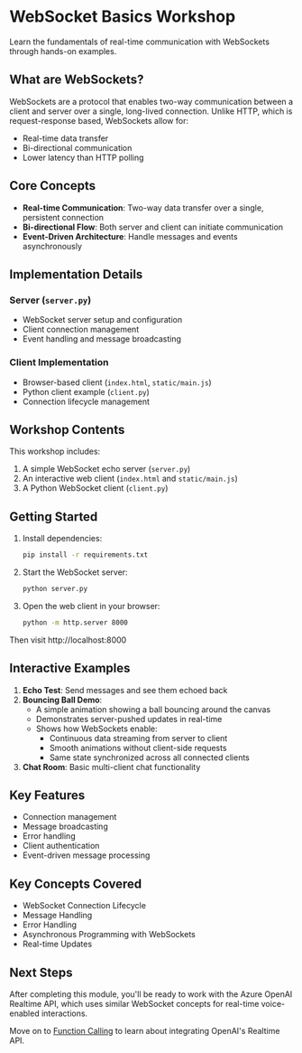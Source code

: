 # WebSocket Basics Workshop

Learn the fundamentals of real-time communication with WebSockets through hands-on examples.

## What are WebSockets?

WebSockets are a protocol that enables two-way communication between a client and server over a single, long-lived connection. Unlike HTTP, which is request-response based, WebSockets allow for:
- Real-time data transfer
- Bi-directional communication
- Lower latency than HTTP polling

## Core Concepts

- **Real-time Communication**: Two-way data transfer over a single, persistent connection
- **Bi-directional Flow**: Both server and client can initiate communication
- **Event-Driven Architecture**: Handle messages and events asynchronously

## Implementation Details

### Server (`server.py`)
- WebSocket server setup and configuration
- Client connection management
- Event handling and message broadcasting

### Client Implementation
- Browser-based client (`index.html`, `static/main.js`)
- Python client example (`client.py`)
- Connection lifecycle management

## Workshop Contents

This workshop includes:
1. A simple WebSocket echo server (`server.py`)
2. An interactive web client (`index.html` and `static/main.js`)
3. A Python WebSocket client (`client.py`)

## Getting Started

1. Install dependencies:
   ```bash
   pip install -r requirements.txt
   ```

2. Start the WebSocket server:
   ```bash
   python server.py
   ```

3. Open the web client in your browser:
   ```bash
   python -m http.server 8000
   ```
Then visit http://localhost:8000

## Interactive Examples

1. **Echo Test**: Send messages and see them echoed back
2. **Bouncing Ball Demo**: 
   - A simple animation showing a ball bouncing around the canvas
   - Demonstrates server-pushed updates in real-time
   - Shows how WebSockets enable:
     * Continuous data streaming from server to client
     * Smooth animations without client-side requests
     * Same state synchronized across all connected clients
3. **Chat Room**: Basic multi-client chat functionality

## Key Features

- Connection management
- Message broadcasting
- Error handling
- Client authentication
- Event-driven message processing

## Key Concepts Covered

- WebSocket Connection Lifecycle
- Message Handling
- Error Handling
- Asynchronous Programming with WebSockets
- Real-time Updates

## Next Steps

After completing this module, you'll be ready to work with the Azure OpenAI Realtime API, which uses similar WebSocket concepts for real-time voice-enabled interactions.

Move on to [Function Calling](../01-getting-started-function-calling/workshop.md) to learn about integrating OpenAI's Realtime API.

